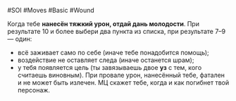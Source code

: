 #SOI #Moves #Basic #Wound 

Когда тебе **нанесён тяжкий урон, отдай дань молодости**. При результате 10 и более выбери два пункта из списка, при результате 7–9 — один: 
-  всё заживает само по себе (иначе тебе понадобится помощь); 
-  воздействие не оставляет следа (иначе останется шрам); 
-  у тебя появляется цель (ты завязываешь двое **уз** с тем, кого считаешь виновным). 
При провале урон, нанесённый тебе, фатален и не может быть излечен. МЦ скажет тебе, когда и как погибнет твой персонаж.